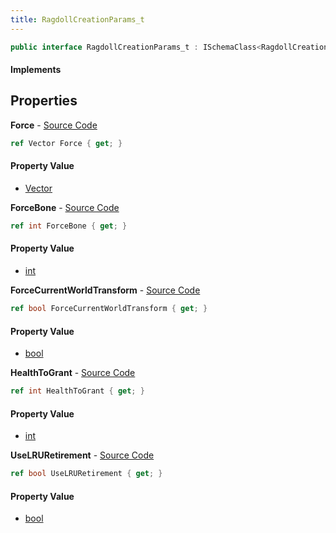 ```yaml
---
title: RagdollCreationParams_t
---
```


```csharp
public interface RagdollCreationParams_t : ISchemaClass<RagdollCreationParams_t>, ISchemaField, ISchemaClass, INativeHandle
```

#### Implements

## Properties

**Force** - [Source Code](https://github.com/swiftly-solution/swiftlys2/blob/main/managed/src/SwiftlyS2.Generated/Schemas/Interfaces/RagdollCreationParams_t.cs#L16)

```csharp
ref Vector Force { get; }
```

#### Property Value

- [Vector](/docs/api/shared/natives/vector)

**ForceBone** - [Source Code](https://github.com/swiftly-solution/swiftlys2/blob/main/managed/src/SwiftlyS2.Generated/Schemas/Interfaces/RagdollCreationParams_t.cs#L18)

```csharp
ref int ForceBone { get; }
```

#### Property Value

- [int](https://learn.microsoft.com/dotnet/api/system.int32)

**ForceCurrentWorldTransform** - [Source Code](https://github.com/swiftly-solution/swiftlys2/blob/main/managed/src/SwiftlyS2.Generated/Schemas/Interfaces/RagdollCreationParams_t.cs#L20)

```csharp
ref bool ForceCurrentWorldTransform { get; }
```

#### Property Value

- [bool](https://learn.microsoft.com/dotnet/api/system.boolean)

**HealthToGrant** - [Source Code](https://github.com/swiftly-solution/swiftlys2/blob/main/managed/src/SwiftlyS2.Generated/Schemas/Interfaces/RagdollCreationParams_t.cs#L24)

```csharp
ref int HealthToGrant { get; }
```

#### Property Value

- [int](https://learn.microsoft.com/dotnet/api/system.int32)

**UseLRURetirement** - [Source Code](https://github.com/swiftly-solution/swiftlys2/blob/main/managed/src/SwiftlyS2.Generated/Schemas/Interfaces/RagdollCreationParams_t.cs#L22)

```csharp
ref bool UseLRURetirement { get; }
```

#### Property Value

- [bool](https://learn.microsoft.com/dotnet/api/system.boolean)

